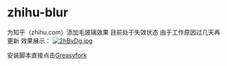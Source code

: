 # zhihu-blur
为知乎（zhihu.com）添加毛玻璃效果
目前处于失效状态
由于工作原因过几天再更新
效果展示：
[![2hBvDg.jpg](https://z3.ax1x.com/2021/06/11/2hBvDg.jpg)](https://imgtu.com/i/2hBvDg)

安装脚本直接点击[Greasyfork](https://greasyfork.org/zh-CN/scripts/425860-zhihu-%E7%9F%A5%E4%B9%8E%E6%A0%87%E9%A2%98%E6%A0%8F%E6%AF%9B%E7%8E%BB%E7%92%83)
